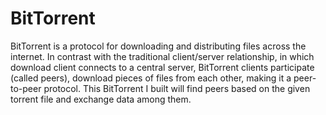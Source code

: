 # BitTorrent

BitTorrent is a protocol for downloading and distributing files across the internet. In contrast with the traditional client/server relationship, in which download client connects to a central server, BitTorrent clients participate (called peers), download pieces of files from each other, making it a peer-to-peer protocol. This BitTorrent I built will find peers based on the given torrent file and exchange data among them.  

